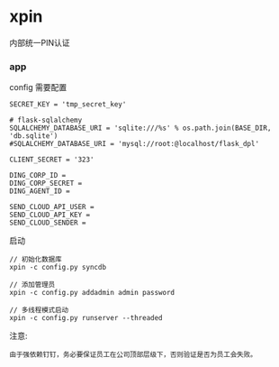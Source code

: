 # xpin
内部统一PIN认证


### app

config 需要配置


    SECRET_KEY = 'tmp_secret_key'

    # flask-sqlalchemy
    SQLALCHEMY_DATABASE_URI = 'sqlite:///%s' % os.path.join(BASE_DIR, 'db.sqlite')
    #SQLALCHEMY_DATABASE_URI = 'mysql://root:@localhost/flask_dpl'

    CLIENT_SECRET = '323'

    DING_CORP_ID =
    DING_CORP_SECRET =
    DING_AGENT_ID =

    SEND_CLOUD_API_USER =
    SEND_CLOUD_API_KEY =
    SEND_CLOUD_SENDER =


启动

    // 初始化数据库
    xpin -c config.py syncdb

    // 添加管理员
    xpin -c config.py addadmin admin password

    // 多线程模式启动
    xpin -c config.py runserver --threaded


注意:

    由于强依赖钉钉，务必要保证员工在公司顶部层级下，否则验证是否为员工会失败。
